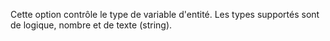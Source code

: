 Cette option contrôle le type de variable d'entité. Les types supportés sont de logique, nombre et de texte (string).